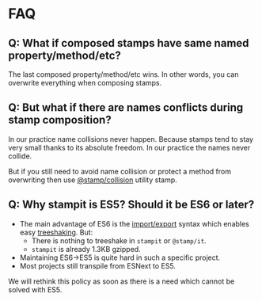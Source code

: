# FAQ

## Q: What if composed stamps have same named property/method/etc?

The last composed property/method/etc wins. In other words, you can overwrite everything when composing stamps.

## Q: But what if there are names conflicts during stamp composition?

In our practice name collisions never happen. Because stamps tend to stay very small thanks to its absolute freedom. In our practice the names never collide.

But if you still need to avoid name collision or protect a method from overwriting then use [@stamp/collision](https://github.com/stampit-org/docs/tree/cb1b11dcef3e3b0b3aa5212adcf9047a2f882b06/stampcollision.md) utility stamp.

## Q: Why stampit is ES5? Should it be ES6 or later?

* The main advantage of ES6 is the [import/export](https://developer.mozilla.org/en-US/docs/Web/JavaScript/Reference/Statements/import) syntax which enables easy [treeshaking](https://developer.mozilla.org/en-US/docs/Glossary/Tree_shaking). But:
  * There is nothing to treeshake in `stampit` or `@stamp/it`.
  * `stampit` is already 1.3KB gzipped.
* Maintaining ES6-&gt;ES5 is quite hard in such a specific project.
* Most projects still transpile from ESNext to ES5.

We will rethink this policy as soon as there is a need which cannot be solved with ES5.

